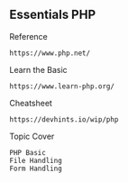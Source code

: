 ## Essentials PHP

Reference 
```
https://www.php.net/
```

Learn the Basic
```
https://www.learn-php.org/
```

Cheatsheet
```
https://devhints.io/wip/php
```
Topic Cover
```
PHP Basic
File Handling
Form Handling
```
